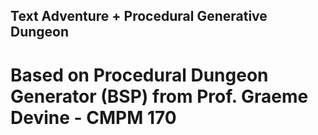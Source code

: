 ## Text Adventure + Procedural Generative Dungeon
# Based on Procedural Dungeon Generator (BSP) from Prof. Graeme Devine - CMPM 170

